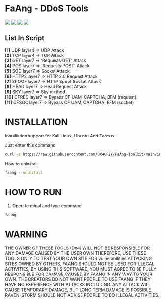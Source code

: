 # FaAng - DDoS Tools
<img src="https://img.shields.io/badge/Python-3.11-red"></img> <img src="https://img.shields.io/badge/FaAng-BETA-blue"></img> <img src="https://img.shields.io/badge/Kali Linux-2023.1-green"></img> <img src="https://img.shields.io/badge/Ubuntu-20.04-yellow"></img><br>

<h2>List In Script</h2>
<b>[1]</b> UDP       layer4 => UDP Attack<br>
<b>[2]</b> TCP       layer4 => TCP Attack<br>
<b>[3]</b> GET       layer7 => 'Requests GET' Attack<br>
<b>[4]</b> POS       layer7 => 'Requests POST' Attack<br>
<b>[5]</b> SOC       layer7 => Socket Attack<br>
<b>[6]</b> HTTP2     layer7 => HTTP 2.0 Request Attack<br>
<b>[7]</b> SPOOF     layer7 => HTTP Spoof Socket Attack<br>
<b>[8]</b> HEAD      layer7 => Head Request Attack<br>
<b>[9]</b> SKY       layer7 => Sky method<br>
<b>[10]</b> CFREQ    layer7 => Bypass CF UAM, CAPTCHA, BFM (request)<br>
<b>[11]</b> CFSOC    layer7 => Bypass CF UAM, CAPTCHA, BFM (socket)<br>

# INSTALLATION
  
Installation support for Kali Linux, Ubuntu And Termux

Just enter this command
```bash
curl -s https://raw.githubusercontent.com/DX4GREY/FaAng-Toolkit/main/install.sh | bash -s
```
How to uninstall
```bash
faang --uninstall
```

# HOW TO RUN
1. Open terminal and type command
```bash
faang
```

# WARNING
THE OWNER OF THESE TOOLS (Dx4) WILL NOT BE RESPONSIBLE FOR ANY DAMAGE CAUSED BY THE USER OWN THEREFORE, USE THESE TOOLS ONLY TO TEST YOUR OWN SITE FOR vulnerabilities ATTACKING SITES OWNED BY OTHERS, FAANG SHOULD NOT BE USED FOR ILLEGAL ACTIVITIES, BY USING THIS SOFTWARE, YOU MUST AGREE TO BE FULLY RESPONSIBLE FOR DAMAGE CAUSED BY FAANG IN ANY WAY TO YOUR OWN. THE CREATORS DO NOT WANT PEOPLE TO USE FAANG IF THEY HAVE NO EXPERIENCE WITH ATTACKS INCLUDING. ANY ATTACK WILL CAUSE TEMPORARY DAMAGE, BUT LONG TERM DAMAGE IS POSSIBLE. RAVEN-STORM SHOULD NOT ADVISE PEOPLE TO DO ILLEGAL ACTIVITIES.

